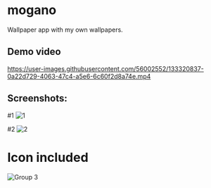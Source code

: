 



# mogano

Wallpaper app with my own wallpapers.
## Demo video


https://user-images.githubusercontent.com/56002552/133320837-0a22d729-4063-47c4-a5e6-6c60f2d8a74e.mp4



## Screenshots:

#1
![1](https://user-images.githubusercontent.com/56002552/130353611-92f96ccc-d6b9-46f3-9efb-81a5a24b0ad8.jpg)

#2
![2](https://user-images.githubusercontent.com/56002552/130353613-e0717576-6a52-416e-9079-335da462ad60.jpg)

# Icon included
![Group 3](https://user-images.githubusercontent.com/56002552/130353294-d1e056de-ec7a-4e21-bbdf-5b2a2a57abbc.png)

